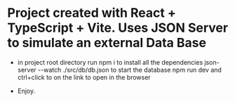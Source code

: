# Project created with React + TypeScript + Vite. Uses JSON Server to simulate an external Data Base

-   in project root directory run
    npm i to install all the dependencies
    json-server --watch ./src/db/db.json to start the database
    npm run dev and ctrl+click to on the link to open in the browser

-   Enjoy.
